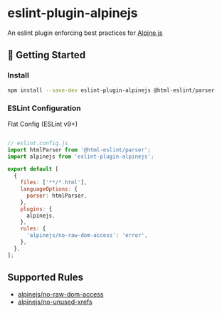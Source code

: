 # eslint-plugin-alpinejs

An eslint plugin enforcing best practices for [Alpine.js](https://alpinejs.dev/)


## 🚀 Getting Started

### Install

```bash
npm install --save-dev eslint-plugin-alpinejs @html-eslint/parser
```

### ESLint Configuration
Flat Config (ESLint v9+)

```js

// eslint.config.js
import htmlParser from '@html-eslint/parser';
import alpinejs from 'eslint-plugin-alpinejs';

export default [
  {
    files: ['**/*.html'],
    languageOptions: {
      parser: htmlParser,
    },
    plugins: {
      alpinejs,
    },
    rules: {
      'alpinejs/no-raw-dom-access': 'error',
    },
  },
];

```

## Supported Rules

* [alpinejs/no-raw-dom-access](docs/rules/no-raw-dom-access.md)
* [alpinejs/no-unused-xrefs](docs/rules/no-unused-xrefs.md)
